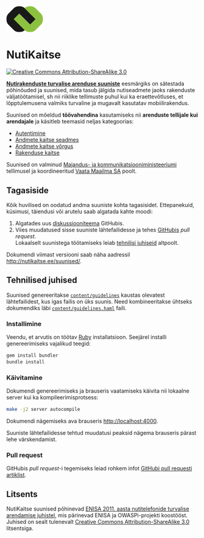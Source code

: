 <img src="content/assets/images/nutikaitse.png" width=96>

NutiKaitse
==========
[![Creative Commons Attribution-ShareAlike 3.0][ccimg]][cc]

[**Nutirakenduste turvalise arenduse suuniste**][suunised] eesmärgiks on sätestada põhinõuded ja suunised, mida tasub jälgida nutiseadmete jaoks rakenduste väljatöötamisel, sh nii riiklike tellimuste puhul kui ka eraettevõtluses, et lõpptulemusena valmiks turvaline ja mugavalt kasutatav mobiilirakendus. 

Suunised on mõeldud **töövahendina** kasutamiseks nii **arenduste tellijale kui arendajale** ja käsitleb teemasid neljas kategoorias:

- [Autentimine](http://nutikaitse.ee/suunised/#authentication)
- [Andmete kaitse seadmes](http://nutikaitse.ee/suunised/#data)
- [Andmete kaitse võrgus](http://nutikaitse.ee/suunised/#network)
- [Rakenduse kaitse](http://nutikaitse.ee/suunised/#app) 

Suunised on valminud [Majandus- ja kommunikatsiooniministeeriumi][mkm] tellimusel ja koordineeritud [Vaata Maailma SA][vaatamaailma] poolt.

[suunised]: http://nutikaitse.ee/suunised/ 
[mkm]: https://www.mkm.ee
[vaatamaailma]: http://vaatamaailma.ee


Tagasiside
----------
Kõik huvilised on oodatud andma suuniste kohta tagasisidet. Ettepanekuid, küsimusi, täiendusi või arutelu saab algatada kahte moodi:

1. Algatades uus [diskussiooniteema][issues] GitHubis.
2. Viies muudatused sisse suuniste lähtefailidesse ja tehes [GitHubis][repo] _pull request_.  
   Lokaalselt suunistega töötamiseks leiab [tehnilisi juhiseid](#tehnilised-juhised) altpoolt.

Dokumendi viimast versiooni saab näha aadressil <http://nutikaitse.ee/suunised/>.


Tehnilised juhised
------------------
Suunised genereeritakse [`content/guidelines`](./content/guidelines) kaustas olevatest lähtefailidest, kus igas failis on üks suunis. Need kombineeritakse ühtseks dokumendiks läbi [`content/guidelines.haml`](./content/guidelines.haml) faili.

### Installimine

Veendu, et arvutis on töötav [Ruby](https://www.ruby-lang.org) installatsioon. Seejärel installi genereerimiseks vajalikud teegid:

```sh
gem install bundler
bundle install
```


### Käivitamine

Dokumendi genereerimiseks ja brauseris vaatamiseks käivita nii lokaalne server kui ka kompileerimisprotsess:

```sh
make -j2 server autocompile
```

Dokumendi nägemiseks ava brauseris <http://localhost:4000>.

Suuniste lähtefailidesse tehtud muudatusi peaksid nägema brauseris pärast lehe värskendamist.

### Pull request

GitHubis _pull request_-i tegemiseks leiad rohkem infot [GitHubi pull requesti artiklist](https://help.github.com/articles/fork-a-repo/).


Litsents
--------
NutiKaitse suunised põhinevad [ENISA 2011. aasta nutitelefonide turvalise arendamise juhistel][enisadoc], mis pärinevad ENISA ja OWASPi-projekti koostööst. Juhised on sealt tulenevalt [Creative Commons Attribution-ShareAlike 3.0][cc] litsentsiga.


[cc]: https://creativecommons.org/licenses/by-sa/3.0/
[ccimg]: https://i.creativecommons.org/l/by-sa/3.0/80x15.png
[enisadoc]: https://www.enisa.europa.eu/activities/Resilience-and-CIIP/critical-applications/smartphone-security-1/smartphone-secure-development-guidelines
[repo]: https://github.com/moll/nutikaitse
[issues]: https://github.com/moll/nutikaitse/issues
